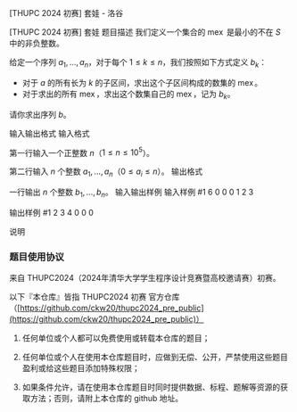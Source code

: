 



[THUPC 2024 初赛] 套娃 - 洛谷














[THUPC 2024 初赛] 套娃
题目描述
我们定义一个集合的 $\operatorname{mex}$ 是最小的不在 $S$ 中的非负整数。

给定一个序列 $a_1,\dots,a_n$，对于每个 $1\leq k\leq n$，我们按照如下方式定义 $b_k$：

- 对于 $a$ 的所有长为 $k$ 的子区间，求出这个子区间构成的数集的 $\operatorname{mex}$。
- 对于求出的所有 $\operatorname{mex}$，求出这个数集自己的 $\operatorname{mex}$，记为 $b_k$。

请你求出序列 $b$。

输入输出格式
输入格式

第一行输入一个正整数 $n$（$1\leq n\leq 10^5$）。

第二行输入 $n$ 个整数 $a_1,\dots,a_n$（$0\leq a_i\leq n$）。
输出格式

一行输出 $n$ 个整数 $b_1,\dots,b_n$。
输入输出样例
输入样例 #1
6
0 0 0 1 2 3

输出样例 #1
2 3 4 0 0 0

说明
### 题目使用协议

来自 THUPC2024（2024年清华大学学生程序设计竞赛暨高校邀请赛）初赛。

以下『本仓库』皆指 THUPC2024 初赛 官方仓库（[https://github.com/ckw20/thupc2024_pre_public](https://github.com/ckw20/thupc2024_pre_public)）

1. 任何单位或个人都可以免费使用或转载本仓库的题目；

2. 任何单位或个人在使用本仓库题目时，应做到无偿、公开，严禁使用这些题目盈利或给这些题目添加特殊权限；

3. 如果条件允许，请在使用本仓库题目时同时提供数据、标程、题解等资源的获取方法；否则，请附上本仓库的 github 地址。






